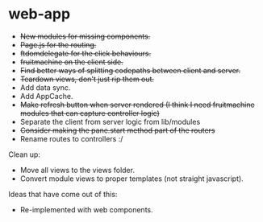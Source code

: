 # web-app

- ~~New modules for missing components.~~
- ~~Page.js for the routing.~~
- ~~ftdomdelegate for the click behaviours.~~
- ~~fruitmachine on the client side.~~
- ~~Find better ways of splitting codepaths between client and server.~~
- ~~Teardown views, don't just rip them out.~~
- Add data sync.
- Add AppCache.
- ~~Make refresh button when server rendered (I think I need fruitmachine modules that can capture controller logic)~~
- Separate the client from server logic from lib/modules
- ~~Consider making the pane.start method part of the routers~~
- Rename routes to controllers :/

Clean up:

- Move all views to the views folder.
- Convert module views to proper templates (not straight javascript).

Ideas that have come out of this:
- Re-implemented with web components.
